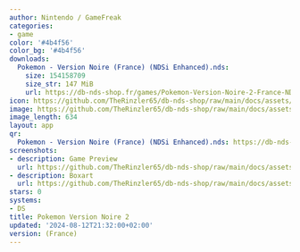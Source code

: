 ```yaml
---
author: Nintendo / GameFreak
categories:
- game
color: '#4b4f56'
color_bg: '#4b4f56'
downloads:
  Pokemon - Version Noire (France) (NDSi Enhanced).nds:
    size: 154158709
    size_str: 147 MiB
    url: https://db-nds-shop.fr/games/Pokemon-Version-Noire-2-France-NDSi-Enhanced.zip
icon: https://github.com/TheRinzler65/db-nds-shop/raw/main/docs/assets/images/icons/pokemonnoir2.png
image: https://github.com/TheRinzler65/db-nds-shop/raw/main/docs/assets/images/icons/pokemonnoir2.png
image_length: 634
layout: app
qr:
  Pokemon - Version Noire (France) (NDSi Enhanced).nds: https://db-nds-shop.fr/assets/images/qr/pokemon---version-noire-france-ndsi-enhanced-nds.png
screenshots:
- description: Game Preview
  url: https://github.com/TheRinzler65/db-nds-shop/raw/main/docs/assets/images/screenshots/pokemonnoir2/pokemonnoir2.png
- description: Boxart
  url: https://github.com/TheRinzler65/db-nds-shop/raw/main/docs/assets/images/boxart/Pokemon%20-%20Version%20Noire%202%20(France)%20(NDSi%20Enhanced).nds.png
stars: 0
systems:
- DS
title: Pokemon Version Noire 2
updated: '2024-08-12T21:32:00+02:00'
version: (France)
---
```

